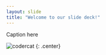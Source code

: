```yaml
---
layout: slide
title: "Welcome to our slide deck!"
---
```


Caption here

![codercat](https://octodex.github.com/images/codercat.jpg)
{: .center}
